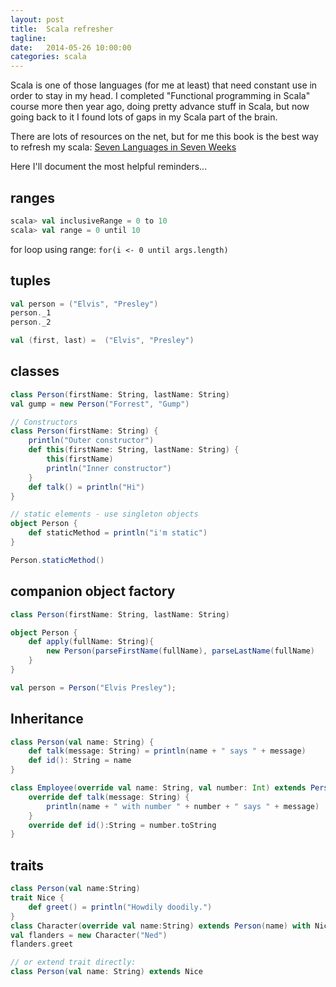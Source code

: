 ```yaml
---
layout: post
title:  Scala refresher
tagline:  
date:   2014-05-26 10:00:00
categories: scala
---
```


Scala is one of those languages (for me at least) that need constant use in order to stay in my head. 
I completed "Functional programming in Scala" course more then year ago, doing pretty advance stuff in Scala, 
but now going back to it I found lots of gaps in my Scala part of the brain.

There are lots of resources on the net, but for me this book is the best way to refresh my scala: 
[Seven Languages in Seven Weeks](http://pragprog.com/book/btlang/seven-languages-in-seven-weeks)

Here I'll document the most helpful reminders...

## ranges
    
```scala
scala> val inclusiveRange = 0 to 10
scala> val range = 0 until 10
```

for loop using range: `for(i <- 0 until args.length)`

## tuples

```scala
val person = ("Elvis", "Presley")
person._1
person._2

val (first, last) =  ("Elvis", "Presley")
```

## classes

```scala
class Person(firstName: String, lastName: String)
val gump = new Person("Forrest", "Gump")

// Constructors
class Person(firstName: String) {
    println("Outer constructor")
    def this(firstName: String, lastName: String) {
        this(firstName)
        println("Inner constructor") 
    }
    def talk() = println("Hi") 
}

// static elements - use singleton objects
object Person {
    def staticMethod = println("i'm static")
}

Person.staticMethod()
```

## companion object factory

```scala
class Person(firstName: String, lastName: String)

object Person {
    def apply(fullName: String){
        new Person(parseFirstName(fullName), parseLastName(fullName)
    }
}

val person = Person("Elvis Presley");

```

## Inheritance

```scala
class Person(val name: String) {
    def talk(message: String) = println(name + " says " + message) 
    def id(): String = name
}

class Employee(override val name: String, val number: Int) extends Person(name) {
    override def talk(message: String) {
        println(name + " with number " + number + " says " + message)
    }
    override def id():String = number.toString 
}
```

## traits

```scala
class Person(val name:String)
trait Nice {
    def greet() = println("Howdily doodily.")
}
class Character(override val name:String) extends Person(name) with Nice
val flanders = new Character("Ned") 
flanders.greet

// or extend trait directly:
class Person(val name: String) extends Nice
```


